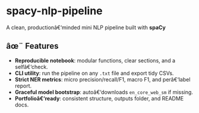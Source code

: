 # spacy-nlp-pipeline

A clean, productionâ€‘minded mini NLP pipeline built with **spaCy**

## âœ¨ Features
- **Reproducible notebook**: modular functions, clear sections, and a selfâ€‘check.
- **CLI utility**: run the pipeline on any `.txt` file and export tidy CSVs.
- **Strict NER metrics**: micro precision/recall/F1, macro F1, and perâ€‘label report.
- **Graceful model bootstrap**: autoâ€‘downloads `en_core_web_sm` if missing.
- **Portfolioâ€‘ready**: consistent structure, outputs folder, and README docs.
